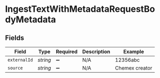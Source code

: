# IngestTextWithMetadataRequestBodyMetadata


## Fields

| Field              | Type               | Required           | Description        | Example            |
| ------------------ | ------------------ | ------------------ | ------------------ | ------------------ |
| `externalId`       | *string*           | :heavy_minus_sign: | N/A                | 12356abc           |
| `source`           | *string*           | :heavy_minus_sign: | N/A                | Chemex creator     |